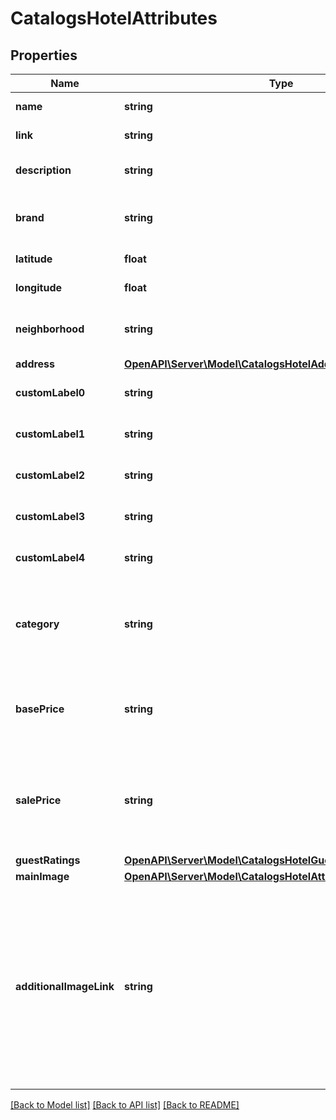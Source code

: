 # CatalogsHotelAttributes

## Properties
Name | Type | Description | Notes
------------ | ------------- | ------------- | -------------
**name** | **string** | The hotel&#39;s name. | [optional] 
**link** | **string** | Link to the product page | [optional] 
**description** | **string** | Brief description of the hotel. | [optional] 
**brand** | **string** | The brand to which this hotel belongs to. | [optional] 
**latitude** | **float** | Latitude of the hotel. | [optional] 
**longitude** | **float** | Longitude of the hotel. | [optional] 
**neighborhood** | **string** | A list of neighborhoods where the hotel is located | [optional] 
**address** | [**OpenAPI\Server\Model\CatalogsHotelAddress**](CatalogsHotelAddress.md) |  | [optional] 
**customLabel0** | **string** | Custom grouping of hotels | [optional] 
**customLabel1** | **string** | Custom grouping of hotels | [optional] 
**customLabel2** | **string** | Custom grouping of hotels | [optional] 
**customLabel3** | **string** | Custom grouping of hotels | [optional] 
**customLabel4** | **string** | Custom grouping of hotels | [optional] 
**category** | **string** | The type of property. The category can be any type of internal description desired. | [optional] 
**basePrice** | **string** | Base price of the hotel room per night followed by the ISO currency code | [optional] 
**salePrice** | **string** | Sale price of a hotel room per night. Used to advertise discounts off the regular price of the hotel. | [optional] 
**guestRatings** | [**OpenAPI\Server\Model\CatalogsHotelGuestRatings**](CatalogsHotelGuestRatings.md) |  | [optional] 
**mainImage** | [**OpenAPI\Server\Model\CatalogsHotelAttributesAllOfMainImage**](CatalogsHotelAttributesAllOfMainImage.md) |  | [optional] 
**additionalImageLink** | **string** | &lt;p&gt;&lt;&#x3D; 2000 characters&lt;/p&gt; &lt;p&gt;The links to additional images for your hotel. Up to ten additional images can be used to show a hotel from different angles. Must begin with http:// or https://.&lt;/p&gt; | [optional] 

[[Back to Model list]](../README.md#documentation-for-models) [[Back to API list]](../README.md#documentation-for-api-endpoints) [[Back to README]](../README.md)


